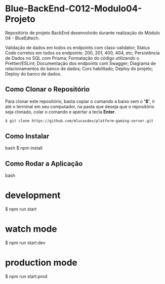 # Blue-BackEnd-C012-Modulo04-Projeto
Repositório de projeto BackEnd desenvolvido durante realização do Módulo 04 - BlueEdtech.

Validação de dados em todos os endpoints com class-validator;
Status Code corretos em todos os endpoints: 200, 201, 400, 404, etc;
Persistência de Dados no SQL com Prisma;
Formatação do código utilizando o Prettier/ESLint;
Documentação dos endpoints com Swagger;
Diagrama de relacionamentos do banco de dados;
Cors habilitado;
Deploy do projeto;
Deploy do banco de dados.

## Como Clonar o Repositório

Para clonar este repositório, basta copiar o comando a baixo sem o <b>'$'</b>, ir até o terminal em seu computador, na pasta que deseja que o repositório seja clonado, colar o comando e apertar a tecla <b>Enter</b>.

```bash
$ git clone https://github.com/mlucasdev/platform-gaming-server.git
```

## Como Instalar

bash
$ npm install


## Como Rodar a Aplicação

bash
# development
$ npm run start

# watch mode
$ npm run start:dev

# production mode
$ npm run start:prod
